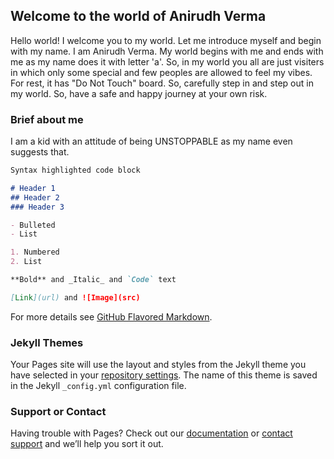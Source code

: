 ## Welcome to the world of Anirudh Verma
Hello world! I welcome you to my world. Let me introduce myself and begin with my name.
I am Anirudh Verma. My world begins with me and ends with me as my name does it with letter 'a'. So, in my world you all are just visiters in which only some special and few peoples are allowed to feel my vibes. For rest, it has "Do Not Touch" board. So, carefully step in and step out in my world. So, have a safe and happy journey at your own risk.
### Brief about me
I am a kid with an attitude of being UNSTOPPABLE as my name even suggests that.

```markdown
Syntax highlighted code block

# Header 1
## Header 2
### Header 3

- Bulleted
- List

1. Numbered
2. List

**Bold** and _Italic_ and `Code` text

[Link](url) and ![Image](src)
```

For more details see [GitHub Flavored Markdown](https://guides.github.com/features/mastering-markdown/).

### Jekyll Themes

Your Pages site will use the layout and styles from the Jekyll theme you have selected in your [repository settings](https://github.com/ani339677/Bio/settings). The name of this theme is saved in the Jekyll `_config.yml` configuration file.

### Support or Contact

Having trouble with Pages? Check out our [documentation](https://docs.github.com/categories/github-pages-basics/) or [contact support](https://github.com/contact) and we’ll help you sort it out.
